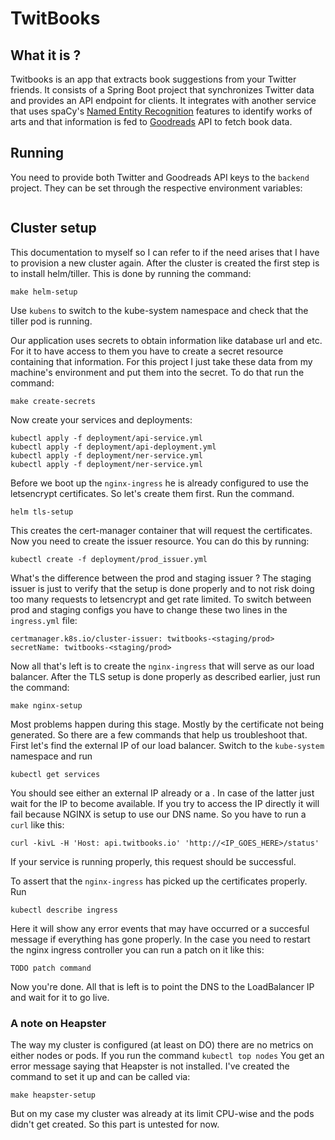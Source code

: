 # TwitBooks

## What it is ?

Twitbooks is an app that extracts book suggestions from your Twitter friends.
It consists of a Spring Boot project that synchronizes Twitter data and provides
an API endpoint for clients. It integrates with another service that uses spaCy's
[Named Entity Recognition](https://spacy.io/usage/linguistic-features#named-entities)
features to identify works of arts and that information is fed to [Goodreads](`https://www.goodreads.com/)
API to fetch book data.

## Running

You need to provide both Twitter and Goodreads API keys to the `backend` project. They can be set
through the respective environment variables:
```
```

## Cluster setup

This documentation to myself so I can refer to if the need arises that I have to provision a new
cluster again. After the cluster is created the first step is to install helm/tiller. This is
done by running the command:

```
make helm-setup
```

Use `kubens` to switch to the kube-system namespace and check that the tiller pod is running.

Our application uses secrets to obtain information like database url and etc. For it to have
access to them you have to create a secret resource containing that information. For this project
I just take these data from my machine's environment and put them into the secret. To do that run
the command:
```
make create-secrets
```

Now create your services and deployments:
```
kubectl apply -f deployment/api-service.yml
kubectl apply -f deployment/api-deployment.yml
kubectl apply -f deployment/ner-service.yml
kubectl apply -f deployment/ner-service.yml
```

Before we boot up the `nginx-ingress` he is already configured to use the letsencrypt certificates.
So let's create them first. Run the command.
```
helm tls-setup
```
This creates the cert-manager container that will request the certificates. Now you need to create
the issuer resource. You can do this by running:
```
kubectl create -f deployment/prod_issuer.yml
```

What's the difference between the prod and staging issuer ? The staging issuer is just to verify
that the setup is done properly and to not risk doing too many requests to letsencrypt and get
rate limited. To switch between prod and staging configs you have to change these two lines in
the `ingress.yml` file:

```
certmanager.k8s.io/cluster-issuer: twitbooks-<staging/prod>
secretName: twitbooks-<staging/prod>
```

Now all that's left is to create the `nginx-ingress` that will serve as our load balancer.
After the TLS setup is done properly as described earlier, just run the command:
```
make nginx-setup
```
Most problems happen during this stage. Mostly by the certificate not being generated. So
there are a few commands that help us troubleshoot that. First let's find the external
IP of our load balancer. Switch to the `kube-system` namespace and run
```
kubectl get services
```
You should see either an external IP already or a <pending>. In case of the latter just wait
for the IP to become available. If you try to access the IP directly it will fail because
NGINX is setup to use our DNS name. So you have to run a `curl` like this:
```
curl -kivL -H 'Host: api.twitbooks.io' 'http://<IP_GOES_HERE>/status'
```

If your service is running properly, this request should be successful.

To assert that the `nginx-ingress` has picked up the certificates properly. Run
```
kubectl describe ingress
```
Here it will show any error events that may have occurred or a succesful message if everything
has gone properly. In the case you need to restart the nginx ingress controller you can run
a patch on it like this: 
```
TODO patch command
```

Now you're done. All that is left is to point the DNS to the LoadBalancer IP and wait for it
to go live.

### A note on Heapster

The way my cluster is configured (at least on DO) there are no metrics on either nodes or pods.
If you run the command `kubectl top nodes` You get an error message saying that Heapster is
not installed. I've created the command to set it up and can be called via:
```
make heapster-setup
```

But on my case my cluster was already at its limit CPU-wise and the pods didn't get created. So
this part is untested for now.
